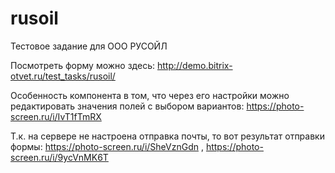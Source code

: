 # rusoil
Тестовое задание для ООО РУСОЙЛ

Посмотреть форму можно здесь: http://demo.bitrix-otvet.ru/test_tasks/rusoil/

Особенность компонента в том, что через его настройки можно редактировать значения полей с выбором вариантов: https://photo-screen.ru/i/IvT1fTmRX

Т.к. на сервере не настроена отправка почты, то вот результат отправки формы: https://photo-screen.ru/i/SheVznGdn ,  https://photo-screen.ru/i/9ycVnMK6T
